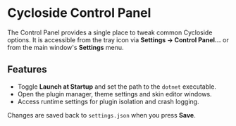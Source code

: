 # Cycloside Control Panel

The Control Panel provides a single place to tweak common Cycloside options.
It is accessible from the tray icon via **Settings → Control Panel…** or from
the main window's **Settings** menu.

## Features

- Toggle **Launch at Startup** and set the path to the `dotnet` executable.
- Open the plugin manager, theme settings and skin editor windows.
- Access runtime settings for plugin isolation and crash logging.

Changes are saved back to `settings.json` when you press **Save**.
